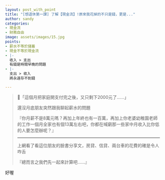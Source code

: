 ```yaml
---
layout: post_with_point
title: "[想退休第一課] 了解【現金流】!原來我花掉的不只是錢，更是..."
author: sandy
categories:
- 現金流
- 財務自由
image: assets/images/15.jpg
points:
- 薪水不等於儲蓄
- 現金不等於現金流
- |-
  收入 > 支出
  有錢是時間早晚的問題
- |-
  支出 > 收入
  將永遠存不到錢

---
```

> 「這個月把家庭開支付完之後，又只剩下2000元了......」
>
> 還沒月底朋友突然跟我聊起薪水的問題
>
> 『你月薪不是8萬元嗎？再加上年終也有一百萬，再加上你老婆幼稚園老師的工作一個月全家也有個13萬左右吧，你都在喊窮那一些家中月收入比你低的人要怎麼辦呢？』
>
> ***
>
> 上網看了看這位朋友的臉書分享文，房貸、信貸、兩台車的花費的確是令人咋舌
>
> 『總而言之我們先一起來計算吧......』

好喔